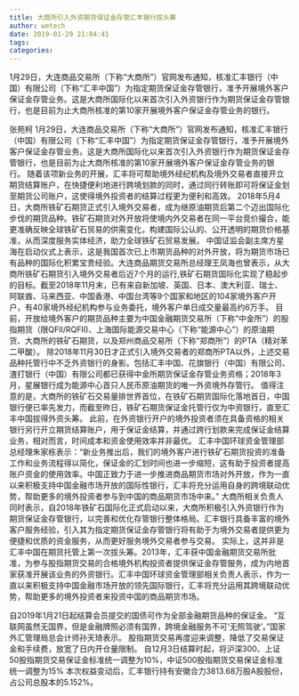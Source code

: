 ```yaml
---
title: 大商所引入外资期货保证金存管汇丰银行拔头筹
author: wetech
date: 2019-01-29 21:04:41
tags: 
categories: 
---
```

1月29日，大连商品交易所（下称“大商所”）官网发布通知，核准汇丰银行（中国）有限公司（下称“汇丰中国”）为指定期货保证金存管银行，准予开展境外客户保证金存管业务。这是大商所国际化以来首次引入外资银行作为期货保证金存管银行，也是目前为止大商所核准的第10家开展境外客户保证金存管业务的银行。
<!-- more -->
张苑柯
1月29日，大连商品交易所（下称“大商所”）官网发布通知，核准汇丰银行（中国）有限公司（下称“汇丰中国”）为指定期货保证金存管银行，准予开展境外客户保证金存管业务。这是大商所国际化以来首次引入外资银行作为期货保证金存管银行，也是目前为止大商所核准的第10家开展境外客户保证金存管业务的银行。
随着该项新业务的开展，汇丰将可帮助境外经纪机构及境外交易者直接开立期货结算账户，在快捷便利地进行跨境划款的同时，通过同行转账即可将保证金划至期货公司账户，这使得境外投资者的结算过程更为便利和高效。
2018年5月4日，大商所铁矿石期货正式引入境外交易者，成为继原油期货后第二个迈出国际化步伐的期货品种。铁矿石期货对外开放将使境内外交易者在同一平台竞价撮合，能更准确反映全球铁矿石贸易的供需变化，构建国际公认的、公开透明的期货价格基准，从而深度服务实体经济，助力全球铁矿石贸易发展。
中国证监会副主席方星海在启动仪式上表示，这是我国首次已上市期货品种的对外开放，将为期货市场已有品种的国际化积累宝贵经验。大连商品期货交易所总经理王凤海也曾表示，从大商所铁矿石期货引入境外交易者后近7个月的运行,铁矿石期货国际化实现了稳起步的目标。截至2018年11月末，已有来自新加坡、英国、日本、澳大利亚、瑞士、阿联酋、马来西亚、中国香港、中国台湾等9个国家和地区的104家境外客户开户，有40家境外经纪机构参与业务委托，境外客户单日成交量最高约6万手。
目前，开放给境外客户的期货品种主要为中国金融期货交易所（下称“中金所”）的股指期货（限QFII/RQFII)、上海国际能源交易中心（下称“能源中心”）的原油期货、大商所的铁矿石期货，以及郑州商品交易所（下称“郑商所”）的PTA（精对苯二甲酸）。
除2018年11月30日才正式引入境外交易者的郑商所PTA以外，上述交易品种托管行中不乏外资银行的身影。包括汇丰中国、花旗银行（中国）有限公司、渣打银行（中国）有限公司都已获得中金所期货保证金存管业务资格；2018年3月，星展银行成为能源中心首只人民币原油期货的唯一外资境外存管行。
值得注意的是，大商所的铁矿石交易量排世界首位，在铁矿石期货国际化落地首日，中国银行便已率先发力，而截至昨日，铁矿石期货保证金托管行仅为中资银行，直至汇丰中国拔得外资头筹。
此前，在外资银行开户的境外投资者须在具备资格的相关银行另行开立期货结算账户，用于保证金结算，并通过跨行划款来完成保证金结算业务，相对而言，时间成本和资金使用效率并非最优。
汇丰中国环球资金管理部总经理朱家栋表示：“新业务推出后，我们的境外客户进行铁矿石期货投资的准备工作和业务流程得以简化，保证金的汇划时间也进一步缩短，这有助于投资者提高账户资金的使用效率。中国正致力于进一步推进商品期货市场对外开放，作为一直以来积极支持中国金融市场开放的国际性银行，汇丰将充分运用自身的跨境联动优势，帮助更多的境外投资者参与到中国的商品期货市场中来。”
大商所相关负责人同时表示，自2018年铁矿石国际化正式启动以来，大商所积极引入外资银行作为期货保证金存管银行，以完善和优化存管银行整体格局。汇丰银行具备丰富的境外客户服务经验，引入其为指定期货保证金存管银行将有助于为境外交易者提供更为便捷和优质的资金服务，从而更好服务境外交易者参与交易。
实际上，这并非是汇丰中国在期货托管上第一次拔头筹。2013年，汇丰获中国金融期货交易所批准，为参与股指期货交易的合格境外机构投资者提供保证金存管服务，成为内地首家获准开展该业务的外资银行。汇丰中国环球资金管理部相关负责人表示，作为一直以来积极支持中国金融市场开放的领先国际银行，汇丰将充分运用其跨境联动优势，帮助更多的境外投资者来投资中国的商品期货市场。
 
 
自2019年1月21日起结算会员提交的国债可作为全部金融期货品种的保证金。
“互联网虽然无国界，但是金融牌照必须有国界，跨境金融服务不可‘无照驾驶’。”国家外汇管理局总会计师孙天琦表示。
股指期货交易再度迎来调整，降低了交易保证金和手续费，放宽了日内开仓量限制。
自12月3日结算时起，将沪深300、上证50股指期货交易保证金标准统一调整为10%，中证500股指期货交易保证金标准统一调整为15%
本次权益变动后，汇丰银行持有安徽合力3813.68万股A股股份，占公司总股本的5.152%。
